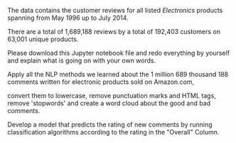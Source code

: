 The data contains the customer reviews for all listed *Electronics* products spanning from May 1996 up to July 2014.

There are a total of 1,689,188 reviews by a total of 192,403 customers on 63,001 unique products.

Please download this Jupyter notebook file and redo everything by yourself and explain what is going on with your own words.

Apply all the NLP methods we learned about the 1 million 689 thousand 188 comments written for electronic products sold on Amazon.com,

convert them to lowercase, remove punctuation marks and HTML tags, remove 'stopwords' and create a word cloud about the good and bad comments.

Develop a model that predicts the rating of new comments by running classification algorithms according to the rating in the "Overall" Column.
